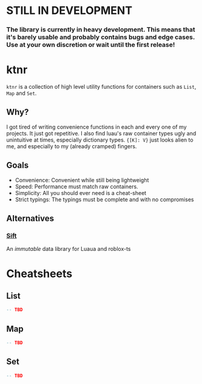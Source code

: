 # STILL IN DEVELOPMENT
### The library is currently in heavy development. This means that it's barely usable and probably contains bugs and edge cases. Use at your own discretion or wait until the first release!

# ktnr
`ktnr` is a collection of high level utility functions for containers such as `List`, `Map` and `Set`.
## Why?
I got tired of writing convenience functions in each and every one of my projects. It just got repetitive.
I also find luau's raw container types ugly and unintuitive at times, especially dictionary types. `{[K]: V}` just looks alien to me, and especially to my (already cramped) fingers.
## Goals
+ Convenience: Convenient while still being lightweight
+ Speed: Performance must match raw containers.
+ Simplicity: All you should ever need is a cheat-sheet
+ Strict typings: The typings must be complete and with no compromises
## Alternatives
### [Sift](https://github.com/csqrl/sift)
An *immutable* data library for Luaua and roblox-ts

# Cheatsheets
## List
```lua
-- TBD
```
## Map
```lua
-- TBD
```
## Set
```lua
-- TBD
```